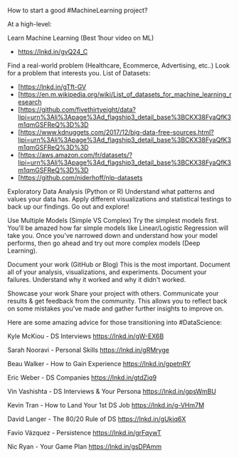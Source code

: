 How to start a good #MachineLearning project?

At a high-level:

Learn Machine Learning (Best 1hour video on ML) 

* https://lnkd.in/gvQ24_C

Find a real-world problem (Healthcare, Ecommerce, Advertising, etc..) Look for a problem that interests you. List of Datasets: 
* [https://lnkd.in/gTft-GV 
* [https://en.m.wikipedia.org/wiki/List_of_datasets_for_machine_learning_research 
* [https://github.com/fivethirtyeight/data?lipi=urn%3Ali%3Apage%3Ad_flagship3_detail_base%3BCKX38FyaQfK3m1qmGSFReQ%3D%3D 
* [https://www.kdnuggets.com/2017/12/big-data-free-sources.html?lipi=urn%3Ali%3Apage%3Ad_flagship3_detail_base%3BCKX38FyaQfK3m1qmGSFReQ%3D%3D 
* [https://aws.amazon.com/fr/datasets/?lipi=urn%3Ali%3Apage%3Ad_flagship3_detail_base%3BCKX38FyaQfK3m1qmGSFReQ%3D%3D 
* [https://github.com/niderhoff/nlp-datasets

Exploratory Data Analysis (Python or R) Understand what patterns and values your data has.
Apply different visualizations and statistical testings to back up our findings. Go out and explore!

Use Multiple Models (Simple VS Complex) Try the simplest models first. 
You'll be amazed how far simple models like Linear/Logistic Regression will take you. 
Once you've narrowed down and understand how your model performs, then go ahead and try out more complex models 
(Deep Learning).

Document your work (GitHub or Blog) This is the most important. Document all of your analysis, visualizations, 
and experiments. Document your failures. Understand why it worked and why it didn't worked.

Showcase your work Share your project with others. Communicate your results & get feedback from the community.
This allows you to reflect back on some mistakes you've made and gather further insights to improve on.

Here are some amazing advice for those transitioning into #DataScience:

Kyle McKiou - DS Interviews https://lnkd.in/gW-EX6B

Sarah Nooravi - Personal Skills https://lnkd.in/gRMryge

Beau Walker - How to Gain Experience https://lnkd.in/gpetnRY

Eric Weber - DS Companies https://lnkd.in/gtdZjq9

Vin Vashishta - DS Interviews & Your Persona https://lnkd.in/gpsWmBU

Kevin Tran - How to Land Your 1st DS Job https://lnkd.in/g-VHm7M

David Langer - The 80/20 Rule of DS https://lnkd.in/gUkiq6X

Favio Vázquez - Persistence https://lnkd.in/grFqywT

Nic Ryan - Your Game Plan https://lnkd.in/gsDPAmm
